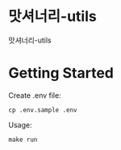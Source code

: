 # 맛셔너리-utils

맛셔너리-utils

# Getting Started

Create .env file:

```
cp .env.sample .env
```

Usage:

```
make run
```
